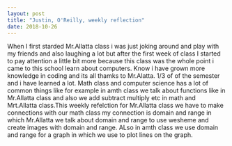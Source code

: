 ```yaml
---
layout: post
title: "Justin, O'Reilly, weekly reflection"
date: 2018-10-26
---
```


When I first starded Mr.Allatta class i was just joking around and play with my friends and also laughing a lot but after the first week of class I started to pay attention a little bit more because this class was the whole point i came to this school learn about computers. Know i have grown more knowledge in coding and its all thamks to Mr.Alatta. 1/3 of of the semester and i have learned a lot. Math class and computer science has a lot of common things like for example in amth class we talk about functions like in Mr.Allatta class and also we add subtract multiply etc in math and Mrt.Allatta class.This weekly refelction for Mr.Allatta class we have to make connections with our math class my connection is domain and range in which Mr.Allatta we talk about domain and range to use wesheme and create images with domain and range. ALso in amth class we use domain and range for a graph in which we use to plot lines on the graph.
